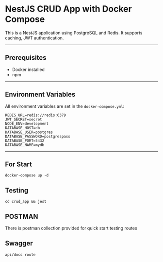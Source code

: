# NestJS CRUD App with Docker Compose

This is a NestJS application using PostgreSQL and Redis. It supports caching, JWT authentication.

---

## Prerequisites

- Docker installed
- npm

---

## Environment Variables

All environment variables are set in the `docker-compose.yml`:

```env
REDIS_URL=redis://redis:6379
JWT_SECRET=secret
NODE_ENV=development
DATABASE_HOST=db
DATABASE_USER=postgres
DATABASE_PASSWORD=postgrespass
DATABASE_PORT=5432
DATABASE_NAME=mydb
```

---

## For Start

```
docker-compose up -d
```

## Testing

```
cd crud_app && jest
```

## POSTMAN

There is postman collection provided for quick start testing routes

## Swagger

```
api/docs route
```
